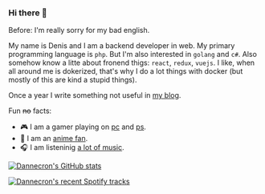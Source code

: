 ### Hi there 👋

Before: I'm really sorry for my bad english.

My name is Denis and I am a backend developer in web. My primary programming language is `php`. But I'm also interested in `golang` and `c#`. Also somehow know a litte about fronend thigs: `react`, `redux`, `vuejs`. I like, when all around me is dokerized, that's why I do a lot things with docker (but mostly of this are kind a stupid things).

Once a year I write something not useful in [my blog](https://dannecron.github.io).

Fun ~~no~~ facts:
- 🎮 I am a gamer playing on [pc](https://steamcommunity.com/id/dannc) and [ps](https://my.playstation.com/profile/DanNecron).
- 🍥 I am an [anime fan](https://myanimelist.net/profile/DanNC).
- 🎧 I am listeninig [a lot of music](https://www.last.fm/ru/user/DanNecron).


[![Dannecron's GitHub stats](https://github-readme-stats.vercel.app/api?username=Dannecron&hide=contribs,prs,issues&show_icons=true&theme=tokyonight)](https://github.com/anuraghazra/github-readme-stats)

[![Dannecron's recent Spotify tracks](https://spotify-recently-played-readme.vercel.app/api?user=dannecron&width=600)](https://github.com/JeffreyCA/spotify-recently-played-readme)